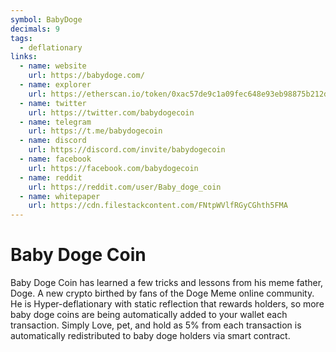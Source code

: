 ```yaml
---
symbol: BabyDoge
decimals: 9
tags:
  - deflationary
links:
  - name: website
    url: https://babydoge.com/
  - name: explorer
    url: https://etherscan.io/token/0xac57de9c1a09fec648e93eb98875b212db0d460b
  - name: twitter
    url: https://twitter.com/babydogecoin
  - name: telegram
    url: https://t.me/babydogecoin
  - name: discord
    url: https://discord.com/invite/babydogecoin
  - name: facebook
    url: https://facebook.com/babydogecoin
  - name: reddit
    url: https://reddit.com/user/Baby_doge_coin
  - name: whitepaper
    url: https://cdn.filestackcontent.com/FNtpWVlfRGyCGhth5FMA
---
```


# Baby Doge Coin

Baby Doge Coin has learned a few tricks and lessons from his meme father, Doge. A new crypto birthed by fans of the Doge Meme online community. He is Hyper-deflationary with static reflection that rewards holders, so more baby doge coins are being automatically added to your wallet each transaction. Simply Love, pet, and hold as 5% from each transaction is automatically redistributed to baby doge holders via smart contract.
